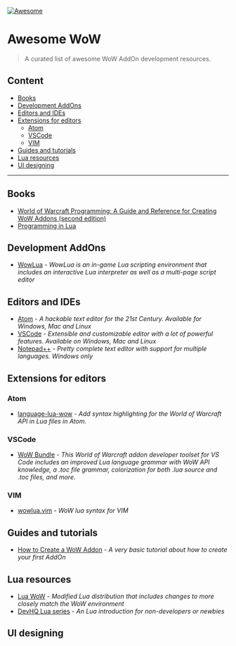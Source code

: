 [![Awesome](https://awesome.re/badge-flat.svg)](https://awesome.re)

# Awesome WoW

> A curated list of awesome WoW AddOn development resources.

## Content

* [Books](#books)
* [Development AddOns](#development-addons)
* [Editors and IDEs](#editors-and-ides)
* [Extensions for editors](#extensions-for-editors)
  * [Atom](#atom)
  * [VSCode](#vscode)
  * [VIM](#vim)
* [Guides and tutorials](#guides-and-tutorials)
* [Lua resources](#lua-resources)
* [UI designing](#ui-designing)
  

----

## Books

* [World of Warcraft Programming: A Guide and Reference for Creating WoW Addons (second edition)](http://wowprogramming.com/store.html)
* [Programming in Lua](https://www.lua.org/pil/)

## Development AddOns

* [WowLua](https://www.wowinterface.com/downloads/info7366-WowLua.html) - *WowLua is an in-game Lua scripting environment that includes an interactive Lua interpreter as well as a multi-page script editor*

## Editors and IDEs

* [Atom](https://atom.io/) - *A hackable text editor for the 21st Century. Available for Windows, Mac and Linux*
* [VSCode](https://code.visualstudio.com/) - *Extensible and customizable editor with a lot of powerful features. Available on Windows, Mac and Linux*
* [Notepad++](https://notepad-plus-plus.org/) - *Pretty complete text editor with support for multiple languages. Windows only*

## Extensions for editors

  ### Atom
  
  * [language-lua-wow](https://atom.io/packages/language-lua-wow) - *Add syntax highlighting for the World of Warcraft API in Lua files in Atom.*
  
  ### VSCode
  
  * [WoW Bundle](https://marketplace.visualstudio.com/items?itemName=Septh.wow-bundle) - *This World of Warcraft addon developer toolset for VS Code includes an improved Lua language grammar with WoW API knowledge, a .toc file grammar, colorization for both .lua source and .toc files, and more.*
  
  ### VIM
  
  * [wowlua.vim](https://github.com/yarchived/wowlua.vim) - *WoW lua syntax for VIM*


## Guides and tutorials

* [How to Create a WoW Addon](http://www.dev-hq.net/posts/2--create-world-of-warcraft-addon) - *A very basic tutorial about how to create your first AddOn*

## Lua resources

* [Lua WoW](http://wowprogramming.com/utils.html) - *Modified Lua distribution that includes changes to more closely match the WoW environment*
* [DevHQ Lua series](http://www.dev-hq.net/lua/) - *An Lua introduction for non-developers or newbies*

## UI designing


